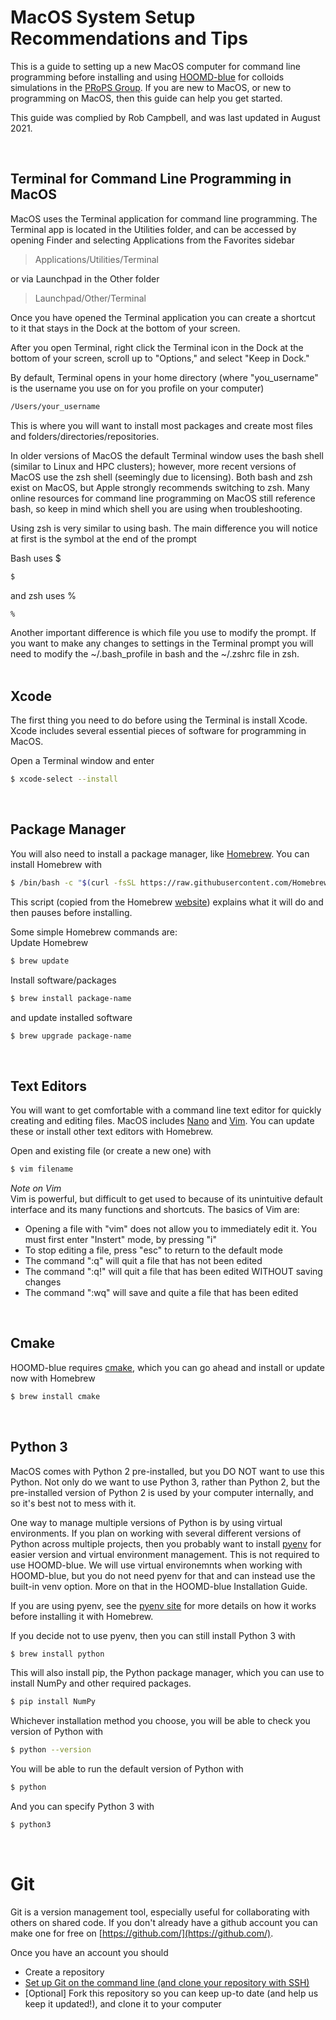 # MacOS System Setup Recommendations and Tips

This is a guide to setting up a new MacOS computer for command line programming before installing and using [HOOMD-blue] for colloids simulations in the [PRoPS Group]. If you are new to MacOS, or new to programming on MacOS, then this guide can help you get started.

This guide was complied by Rob Campbell, and was last updated in August 2021.

[HOOMD-blue]: http://glotzerlab.engin.umich.edu/hoomd-blue/
[PRoPS Group]: https://web.northeastern.edu/complexfluids/
<br>

## Terminal for Command Line Programming in MacOS

MacOS uses the Terminal application for command line programming. The Terminal app is located in the Utilities folder, and can be accessed by opening Finder and selecting Applications from the Favorites sidebar

>Applications/Utilities/Terminal

or via Launchpad in the Other folder

>Launchpad/Other/Terminal

Once you have opened the Terminal application you can create a shortcut to it that stays in the Dock at the bottom of your screen. 

After you open Terminal, right click the Terminal icon in the Dock at the bottom of your screen, scroll up to "Options," and select "Keep in Dock."

By default, Terminal opens in your home directory (where "you_username" is the username you use on for you profile on your computer)
```bash
/Users/your_username
```
This is where you will want to install most packages and create most files and folders/directories/repositories.

In older versions of MacOS the default Terminal window uses the bash shell (similar to Linux and HPC clusters); however, more recent versions of MacOS use the zsh shell (seemingly due to licensing). Both bash and zsh exist on MacOS, but Apple strongly recommends switching to zsh. Many online resources for command line programming on MacOS still reference bash, so keep in mind which shell you are using when troubleshooting.

Using zsh is very similar to using bash. The main difference you will notice at first is the symbol at the end of the prompt

Bash uses $
```bash
$
```
and zsh uses %
```bash
%
```

Another important difference is which file you use to modify the prompt. If you want to make any changes to settings in the Terminal prompt you will need to modify the ~/.bash_profile in bash and the ~/.zshrc file in zsh.
<br>
<br>
## Xcode

The first thing you need to do before using the Terminal is install Xcode. Xcode includes several essential pieces of software for programming in MacOS.

Open a Terminal window and enter
```bash
$ xcode-select --install 
```
<br>

## Package Manager

You will also need to install a package manager, like [Homebrew](https://brew.sh/). You can install Homebrew with
```bash
$ /bin/bash -c "$(curl -fsSL https://raw.githubusercontent.com/Homebrew/install/HEAD/install.sh)"
```
This script (copied from the Homebrew [website](https://brew.sh/)) explains what it will do and then pauses before installing.

Some simple Homebrew commands are:<br>
Update Homebrew
```bash
$ brew update
```
Install software/packages
```bash
$ brew install package-name
```
and update installed software
```bash
$ brew upgrade package-name
```
<br>

## Text Editors

You will want to get comfortable with a command line text editor for quickly creating and editing files. MacOS includes [Nano](https://www.nano-editor.org/) and [Vim](https://www.vim.org/). You can update these or install other text editors with Homebrew.

Open and existing file (or create a new one) with
```bash
$ vim filename
```

*Note on Vim*<br>
Vim is powerful, but difficult to get used to because of its unintuitive default interface and its many functions and shortcuts. The basics of Vim are: 
* Opening a file with "vim" does not allow you to immediately edit it. You must first enter "Instert" mode, by pressing "i"
* To stop editing a file, press "esc" to return to the default mode
* The command ":q" will quit a file that has not been edited
* The command ":q!" will quit a file that has been edited WITHOUT saving changes
* The command ":wq" will save and quite a file that has been edited
<br>

## Cmake

HOOMD-blue requires [cmake](https://cmake.org/), which you can go ahead and install or update now with Homebrew
```bash
$ brew install cmake
```
<br>

## Python 3

MacOS comes with Python 2 pre-installed, but you DO NOT want to use this Python. Not only do we want to use Python 3, rather than Python 2, but the pre-installed version of Python 2 is used by your computer internally, and so it's best not to mess with it. 

One way to manage multiple versions of Python is by using virtual environments. If you plan on working with several different versions of Python across multiple projects, then you probably want to install [pyenv](https://github.com/pyenv/pyenv) for easier version and virtual environment management. This is not required to use HOOMD-blue. We will use virtual environemnts when working with HOOMD-blue, but you do not need pyenv for that and can instead use the built-in venv option. More on that in the HOOMD-blue Installation Guide.

If you are using pyenv, see the [pyenv site](https://github.com/pyenv/pyenv) for more details on how it works before installing it with Homebrew.

If you decide not to use pyenv, then you can still install Python 3 with
```bash
$ brew install python
```
This will also install pip, the Python package manager, which you can use to install NumPy and other required packages. 
```bash
$ pip install NumPy
```

Whichever installation method you choose, you will be able to check you version of Python with 
```bash
$ python --version
```
You will be able to run the default version of Python with 
```bash
$ python
```
And you can specify Python 3 with
```bash
$ python3
```
<br>

# Git

Git is a version management tool, especially useful for collaborating with others on shared code. If you don't already have a github account you can make one for free on [https://github.com/](https://github.com/).

Once you have an account you should
* Create a repository
* [Set up Git on the command line (and clone your repository with SSH)](https://docs.github.com/en/get-started/quickstart/set-up-git#next-steps-authenticating-with-github-from-git)
* [Optional] Fork this repository so you can keep up-to date (and help us keep it updated!), and clone it to your computer



